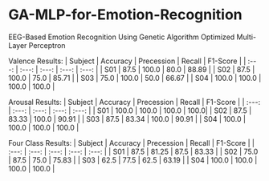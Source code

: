 # GA-MLP-for-Emotion-Recognition
EEG-Based Emotion Recognition Using Genetic Algorithm Optimized Multi-Layer Perceptron


Valence Results:
| Subject | Accuracy | Precession | Recall | F1-Score |
| :---: | :---: | :---: | :---: | :---: |
| S01 | 87.5 | 100.0 | 80.0 | 88.89 |
| S02 | 87.5 | 100.0 | 75.0 | 85.71 |
| S03 | 75.0 | 100.0 | 50.0 | 66.67 |
| S04 | 100.0 | 100.0 | 100.0 | 100.0 |



Arousal Results:
| Subject | Accuracy | Precession | Recall | F1-Score |
| :---: | :---: | :---: | :---: | :---: |
| S01 | 100.0 | 100.0 | 100.0 | 100.0|
| S02 | 87.5 | 83.33 | 100.0 | 90.91 |
| S03 | 87.5 | 83.34 | 100.0 | 90.91 |
| S04 | 100.0 | 100.0 | 100.0 | 100.0 |


Four Class Results:
| Subject | Accuracy | Precession | Recall | F1-Score |
| :---: | :---: | :---: | :---: | :---: |
| S01 | 87.5 | 81.25 | 87.5 | 83.33 |
| S02 | 75.0 | 87.5 | 75.0 | 75.83 |
| S03 | 62.5 | 77.5 | 62.5 | 63.19 |
| S04 | 100.0 | 100.0 | 100.0 | 100.0 |
